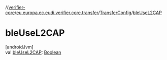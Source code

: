 //[verifier-core](../../../index.md)/[eu.europa.ec.eudi.verifier.core.transfer](../index.md)/[TransferConfig](index.md)/[bleUseL2CAP](ble-use-l2-c-a-p.md)

# bleUseL2CAP

[androidJvm]\
val [bleUseL2CAP](ble-use-l2-c-a-p.md): [Boolean](https://kotlinlang.org/api/latest/jvm/stdlib/kotlin-stdlib/kotlin/-boolean/index.html)
